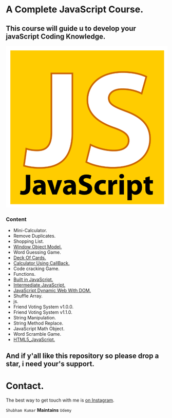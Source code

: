 # A Complete JavaScript Course.

## This course will guide u to develop your javaScript Coding Knowledge.

![JavaScript Image](./js_logo.png)

### Content

- Mini-Calculator.
- Remove Duplicates.
- Shopping List.
- [Window Object Model.](Window_Objects)
- Word Guessing Game.
- [Deck Of Cards.](Card_deck)
- [Calculator Using CallBack.](Calculator_Using_CallBack)
- Code cracking Game.
- Functions.
- [Built in JavaScript.](Built_in_JavaScript)
- [Intermediate JavaScript.](Intermediate_JavaScript)
- [JavaScript Dynamic Web With DOM.](JavaScript_Dynamic_Web_With_DOM)
- Shuffle Array.
- js.
- Friend Voting System v1.0.0.
- Friend Voting System v1.1.0.
- String Manipulation.
- String Method Replace.
- JavaScript Math Object.
- Word Scramble Game.
- [HTML5_JavaScript.](HTML5_JavaScript)


## And if y'all like this repository so please drop a star, i need your's support.


# Contact.

The best way to get touch with me is [on Instagram](https://www.instagram.com/subham.kumar032/).

`Shubham Kumar` <b>Maintains</b> `Udemy`
